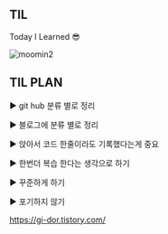 ## TIL
Today I Learned :sunglasses:



![moomin2](https://user-images.githubusercontent.com/86302876/208285890-f0ef690f-5c45-4254-bec2-bb549b6ce4c2.jpg)


## TIL PLAN
:arrow_forward: git hub 분류 별로 정리

:arrow_forward: 블로그에 분류 별로 정리

:arrow_forward: 앉아서 코드 한줄이라도 기록했다는게 중요

:arrow_forward: 한번더 복습 한다는 생각으로 하기

:arrow_forward: 꾸준하게 하기

:arrow_forward: 포기하지 않기

https://gi-dor.tistory.com/
